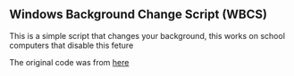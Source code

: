 ## Windows Background Change Script (WBCS)
This is a simple script that changes your background, this works on school computers that disable this feture

The original code was from [here](https://superuser.com/a/1624831)